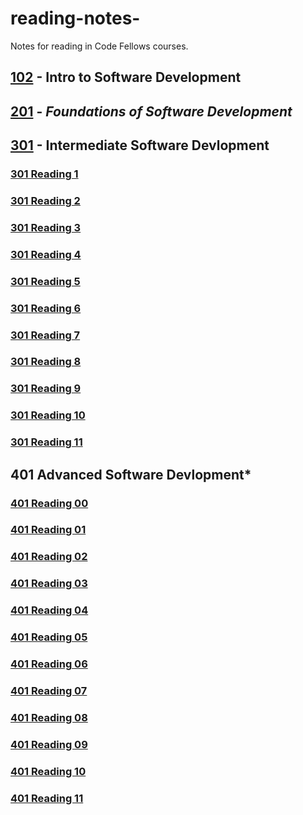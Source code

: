 # reading-notes-
Notes for reading in Code Fellows courses.

## [102](102) - **Intro to Software Development**
## [201](201) - *Foundations of Software Development*
## [301](301) - **Intermediate Software Devlopment**
  ### [301 Reading 1](301/301-01.md)
  ### [301 Reading 2](301/301-02.md)
  ### [301 Reading 3](301/301-03.md)
  ### [301 Reading 4](301/301-04.md)
  ### [301 Reading 5](301/301-05.md)
  ### [301 Reading 6](301/301-06.md)
  ### [301 Reading 7](301/301-07.md)
  ### [301 Reading 8](301/301-08.md)
  ### [301 Reading 9](301/301-09.md)
  ### [301 Reading 10](301/301-10.md)
  ### [301 Reading 11](301/301-11.md)
## 401 Advanced Software Devlopment*

### [401 Reading 00](401/401-00.md) 
### [401 Reading 01](401/401-01.md)
### [401 Reading 02](401/401-02.md)
### [401 Reading 03](401/401-03.md)
### [401 Reading 04](401/401-04.md)
### [401 Reading 05](401/401-05.md)
### [401 Reading 06](401/401-06.md)
### [401 Reading 07](401/401-07.md)
### [401 Reading 08](401/401-08.md)
### [401 Reading 09](401/401-09.md)
### [401 Reading 10](401/401-10.md)
### [401 Reading 11](401/401-11.md)
